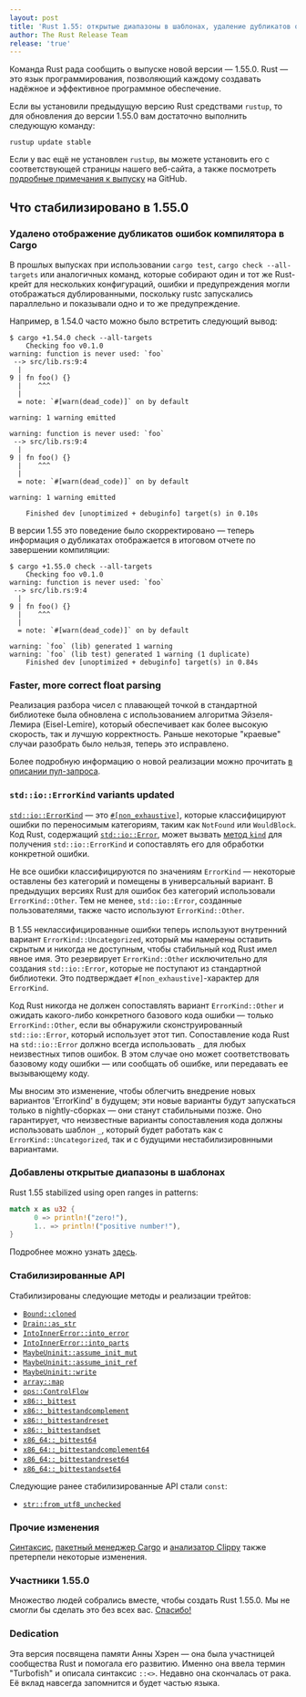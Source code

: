 ```yaml
---
layout: post
title: 'Rust 1.55: открытые диапазоны в шаблонах, удаление дубликатов ошибок в cargo, обновление `std::io::ErrorKind`, изменение алгоритма разбора чисел с плавающей точкой'
author: The Rust Release Team
release: 'true'
---
```


Команда Rust рада сообщить о выпуске новой версии — 1.55.0. Rust — это язык программирования, позволяющий каждому создавать надёжное и эффективное программное обеспечение.

Если вы установили предыдущую версию Rust средствами `rustup`, то для обновления до версии 1.55.0 вам достаточно выполнить следующую команду:

```console
rustup update stable
```

Если у вас ещё не установлен <code>rustup</code>, вы можете <a>установить его</a> с соответствующей страницы нашего веб-сайта, а также посмотреть [подробные примечания к выпуску](https://github.com/rust-lang/rust/blob/master/RELEASES.md#version-55-2021-09-09) на GitHub.

## Что стабилизировано в 1.55.0

### Удалено отображение дубликатов ошибок компилятора в Cargo

В прошлых выпусках при использовании `cargo test`, `cargo check --all-targets` или аналогичных команд, которые собирают один и тот же Rust-крейт для нескольких конфигураций, ошибки и предупреждения могли отображаться дублированными, поскольку rustc запускались параллельно и показывали одно и то же предупреждение.

Например, в 1.54.0 часто можно было встретить следующий вывод:

```
$ cargo +1.54.0 check --all-targets
    Checking foo v0.1.0
warning: function is never used: `foo`
 --> src/lib.rs:9:4
  |
9 | fn foo() {}
  |    ^^^
  |
  = note: `#[warn(dead_code)]` on by default

warning: 1 warning emitted

warning: function is never used: `foo`
 --> src/lib.rs:9:4
  |
9 | fn foo() {}
  |    ^^^
  |
  = note: `#[warn(dead_code)]` on by default

warning: 1 warning emitted

    Finished dev [unoptimized + debuginfo] target(s) in 0.10s
```

В версии 1.55 это поведение было скорректировано — теперь информация о дубликатах отображается в итоговом отчете по завершении компиляции:

```
$ cargo +1.55.0 check --all-targets
    Checking foo v0.1.0
warning: function is never used: `foo`
 --> src/lib.rs:9:4
  |
9 | fn foo() {}
  |    ^^^
  |
  = note: `#[warn(dead_code)]` on by default

warning: `foo` (lib) generated 1 warning
warning: `foo` (lib test) generated 1 warning (1 duplicate)
    Finished dev [unoptimized + debuginfo] target(s) in 0.84s
```

### Faster, more correct float parsing

Реализация разбора чисел с плавающей точкой в стандартной библиотеке была обновлена с использованием алгоритма Эйзеля-Лемира (Eisel-Lemire), который обеспечивает как более высокую скорость, так и лучшую корректность. Раньше некоторые "краевые" случаи разобрать было нельзя, теперь это исправлено.

Более подробную информацию о новой реализации можно прочитать [в описании пул-запроса](https://github.com/rust-lang/rust/pull/86761).

### `std::io::ErrorKind` variants updated

[`std::io::ErrorKind`](https://doc.rust-lang.org/stable/std/io/enum.ErrorKind.html) — это [`#[non_exhaustive]`](https://doc.rust-lang.org/reference/attributes/type_system.html#the-non_exhaustive-attribute), которые классифицируют ошибки по переносимым категориям, таким как `NotFound` или `WouldBlock`. Код Rust, содержащий [`std::io::Error`](https://doc.rust-lang.org/std/io/struct.Error.html), может вызвать [метод `kind`](https://doc.rust-lang.org/std/io/struct.Error.html#method.kind) для получения `std::io::ErrorKind` и сопоставлять его для обработки конкретной ошибки.

Не все ошибки классифицируются по значениям `ErrorKind` — некоторые оставлены без категорий и помещены в универсальный вариант. В предыдущих версиях Rust для ошибок без категорий использовали `ErrorKind::Other`. Тем не менее, `std::io::Error`, созданные пользователями, также часто используют `ErrorKind::Other`. <br><br>В 1.55 неклассифицированные ошибки теперь используют внутренний вариант `ErrorKind::Uncategorized`, который мы намерены оставить скрытым и никогда не доступным, чтобы стабильный код Rust имел явное имя. Это резервирует `ErrorKind::Other` исключительно для создания `std::io::Error`, которые не поступают из стандартной библиотеки. Это подтверждает `#[non_exhaustive]`-характер для `ErrorKind`.

Код Rust никогда не должен сопоставлять вариант `ErrorKind::Other` и ожидать какого-либо конкретного базового кода ошибки — только `ErrorKind::Other`, если вы обнаружили сконструированный `std::io::Error`, который использует этот тип. Сопоставление кода Rust на `std::io::Error` должно всегда использовать `_` для любых неизвестных типов ошибок. В этом случае оно может соответствовать базовому коду ошибки — или сообщать об ошибке, или передавать ее вызывающему коду.

Мы вносим это изменение, чтобы облегчить внедрение новых вариантов 'ErrorKind' в будущем; эти новые варианты будут запускаться только в nightly-сборках — они станут стабильными позже. Оно гарантирует, что неизвестные варианты сопоставления кода должны использовать шаблон `_`, который будет работать как с `ErrorKind::Uncategorized`, так и с будущими нестабилизировнными вариантами.

### Добавлены открытые диапазоны в шаблонах

Rust 1.55 stabilized using open ranges in patterns:

```rust
match x as u32 {
      0 => println!("zero!"),
      1.. => println!("positive number!"),
}
```

Подробнее можно узнать [здесь](https://github.com/rust-lang/rust/pull/83918).

### Стабилизированные API

Стабилизированы следующие методы и реализации трейтов:

- [`Bound::cloned`](https://doc.rust-lang.org/stable/std/ops/enum.Bound.html#method.cloned)
- [`Drain::as_str`](https://doc.rust-lang.org/stable/std/string/struct.Drain.html#method.as_str)
- [`IntoInnerError::into_error`](https://doc.rust-lang.org/stable/std/io/struct.IntoInnerError.html#method.into_error)
- [`IntoInnerError::into_parts`](https://doc.rust-lang.org/stable/std/io/struct.IntoInnerError.html#method.into_parts)
- [`MaybeUninit::assume_init_mut`](https://doc.rust-lang.org/stable/std/mem/union.MaybeUninit.html#method.assume_init_mut)
- [`MaybeUninit::assume_init_ref`](https://doc.rust-lang.org/stable/std/mem/union.MaybeUninit.html#method.assume_init_ref)
- [`MaybeUninit::write`](https://doc.rust-lang.org/stable/std/mem/union.MaybeUninit.html#method.write)
- [`array::map`](https://doc.rust-lang.org/stable/std/primitive.array.html#method.map)
- [`ops::ControlFlow`](https://doc.rust-lang.org/stable/std/ops/enum.ControlFlow.html)
- [`x86::_bittest`](https://doc.rust-lang.org/stable/core/arch/x86/fn._bittest.html)
- [`x86::_bittestandcomplement`](https://doc.rust-lang.org/stable/core/arch/x86/fn._bittestandcomplement.html)
- [`x86::_bittestandreset`](https://doc.rust-lang.org/stable/core/arch/x86/fn._bittestandreset.html)
- [`x86::_bittestandset`](https://doc.rust-lang.org/stable/core/arch/x86/fn._bittestandset.html)
- [`x86_64::_bittest64`](https://doc.rust-lang.org/stable/core/arch/x86_64/fn._bittest64.html)
- [`x86_64::_bittestandcomplement64`](https://doc.rust-lang.org/stable/core/arch/x86_64/fn._bittestandcomplement64.html)
- [`x86_64::_bittestandreset64`](https://doc.rust-lang.org/stable/core/arch/x86_64/fn._bittestandreset64.html)
- [`x86_64::_bittestandset64`](https://doc.rust-lang.org/stable/core/arch/x86_64/fn._bittestandset64.html)

Следующие ранее стабилизированные API стали `const`:

- [`str::from_utf8_unchecked`](https://doc.rust-lang.org/stable/std/str/fn.from_utf8_unchecked.html)

### Прочие изменения

[Синтаксис](https://github.com/rust-lang/rust/blob/master/RELEASES.md#version-55-2021-09-09), [пакетный менеджер Cargo](https://github.com/rust-lang/cargo/blob/master/CHANGELOG.md#cargo-155-2021-09-09) и [анализатор Clippy](https://github.com/rust-lang/rust-clippy/blob/master/CHANGELOG.md#rust-155) также претерпели некоторые изменения.

### Участники 1.55.0

Множество людей собрались вместе, чтобы создать Rust 1.55.0. Мы не смогли бы сделать это без всех вас. [Спасибо!](https://thanks.rust-lang.org/rust/1.55.0/)

### Dedication

Эта версия посвящена памяти Анны Хэрен — она была участницей сообщества Rust и помогала его развитию. Именно она ввела термин "Turbofish" и описала синтаксис `::<>`. Недавно она скончалась от рака. Её вклад навсегда запомнится и будет частью языка.
